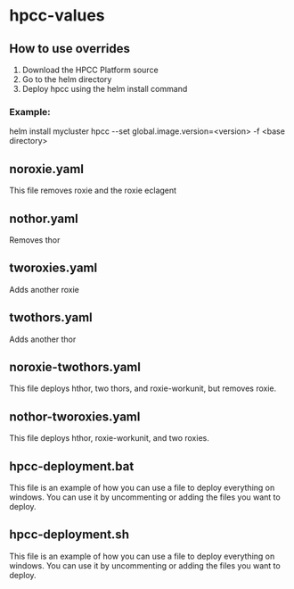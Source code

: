 # hpcc-values

## How to use overrides
1. Download the HPCC Platform source
2. Go to the helm directory
3. Deploy hpcc using the helm install command

### Example:
helm install mycluster hpcc --set global.image.version=\<version\> -f \<base directory\>

## noroxie.yaml
This file removes roxie and the roxie eclagent

## nothor.yaml
Removes thor

## tworoxies.yaml
Adds another roxie

## twothors.yaml
Adds another thor

## noroxie-twothors.yaml
This file deploys hthor, two thors, and roxie-workunit, but removes roxie.

## nothor-tworoxies.yaml
This file deploys hthor, roxie-workunit, and two roxies.

## hpcc-deployment.bat
This file is an example of how you can use a file to deploy everything on windows.
You can use it by uncommenting or adding the files you want to deploy.

## hpcc-deployment.sh
This file is an example of how you can use a file to deploy everything on windows.
You can use it by uncommenting or adding the files you want to deploy.